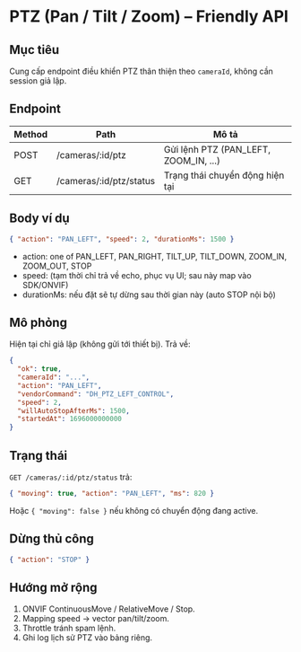 # PTZ (Pan / Tilt / Zoom) – Friendly API

## Mục tiêu
Cung cấp endpoint điều khiển PTZ thân thiện theo `cameraId`, không cần session giả lập.

## Endpoint
| Method | Path | Mô tả |
|--------|------|------|
| POST | /cameras/:id/ptz | Gửi lệnh PTZ (PAN_LEFT, ZOOM_IN, ...) |
| GET | /cameras/:id/ptz/status | Trạng thái chuyển động hiện tại |

## Body ví dụ
```json
{ "action": "PAN_LEFT", "speed": 2, "durationMs": 1500 }
```

- action: one of PAN_LEFT, PAN_RIGHT, TILT_UP, TILT_DOWN, ZOOM_IN, ZOOM_OUT, STOP
- speed: (tạm thời chỉ trả về echo, phục vụ UI; sau này map vào SDK/ONVIF)
- durationMs: nếu đặt sẽ tự dừng sau thời gian này (auto STOP nội bộ)

## Mô phỏng
Hiện tại chỉ giả lập (không gửi tới thiết bị). Trả về:
```json
{
  "ok": true,
  "cameraId": "...",
  "action": "PAN_LEFT",
  "vendorCommand": "DH_PTZ_LEFT_CONTROL",
  "speed": 2,
  "willAutoStopAfterMs": 1500,
  "startedAt": 1696000000000
}
```

## Trạng thái
`GET /cameras/:id/ptz/status` trả:
```json
{ "moving": true, "action": "PAN_LEFT", "ms": 820 }
```
Hoặc `{ "moving": false }` nếu không có chuyển động đang active.

## Dừng thủ công
```json
{ "action": "STOP" }
```

## Hướng mở rộng
1. ONVIF ContinuousMove / RelativeMove / Stop.
2. Mapping speed → vector pan/tilt/zoom.
3. Throttle tránh spam lệnh.
4. Ghi log lịch sử PTZ vào bảng riêng.
